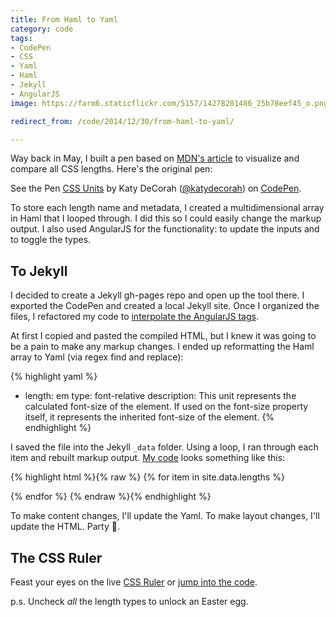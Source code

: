 ```yaml
---
title: From Haml to Yaml
category: code
tags:
- CodePen
- CSS
- Yaml
- Haml
- Jekyll
- AngularJS
image: https://farm6.staticflickr.com/5157/14278201486_25b78eef45_o.png

redirect_from: /code/2014/12/30/from-haml-to-yaml/

---
```



Way back in May, I built a pen based on [MDN's article](https://developer.mozilla.org/en-US/docs/Web/CSS/length) to visualize and compare all CSS lengths. Here's the original pen:

<p data-height="400" data-theme-id="97" data-slug-hash="8e1abeef024e776dc485e94b081d74db" data-default-tab="result" data-user="katydecorah" class='codepen'>See the Pen <a href='http://codepen.io/katydecorah/pen/8e1abeef024e776dc485e94b081d74db/'>CSS Units</a> by Katy DeCorah (<a href='http://codepen.io/katydecorah'>@katydecorah</a>) on <a href='http://codepen.io'>CodePen</a>.</p>

To store each length name and metadata, I created a multidimensional array in Haml that I looped through. I did this so I could easily change the markup output. I also used AngularJS for the functionality: to update the inputs and to toggle the types.

## To Jekyll

I decided to create a Jekyll gh-pages repo and open up the tool there. I exported the CodePen and created a local Jekyll site. Once I organized the files, I refactored my code to [interpolate the AngularJS tags](/code/2014/05/29/jekyll-and-angular/).

At first I copied and pasted the compiled HTML, but I knew it was going to be a pain to make any markup changes. I ended up reformatting the Haml array to Yaml (via regex find and replace):

{% highlight yaml %}
- length: em
  type: font-relative
  description: This unit represents the calculated font-size of the element. If used on the font-size property itself, it represents the inherited font-size of the element.
{% endhighlight %}

I saved the file into the Jekyll `_data` folder. Using a loop, I ran through each item and rebuilt markup output. [My code](https://github.com/katydecorah/css-ruler/blob/gh-pages/index.html) looks something like this:

{% highlight html %}{% raw %}
{% for item in site.data.lengths %}
<div class="example-container" data-toggle="popover" data-content="{{item.description}}" title="{{ item.length }}, {{item.type}}">
<div class="example" style="width: [[ unit ]]{{ item.length }}; height: [[ unit ]]{{ item.length }}" title="[[unit]]{{item.length}}"></div>
</div>
{% endfor %}
{% endraw %}{% endhighlight %}

To make content changes, I'll update the Yaml. To make layout changes, I'll update the HTML. Party :tada:.

## The CSS Ruler

Feast your eyes on the live [CSS Ruler](http://katydecorah.com/css-ruler/) or [jump into the code](https://github.com/katydecorah/css-ruler).

p.s. Uncheck *all* the length types to unlock an Easter egg.
